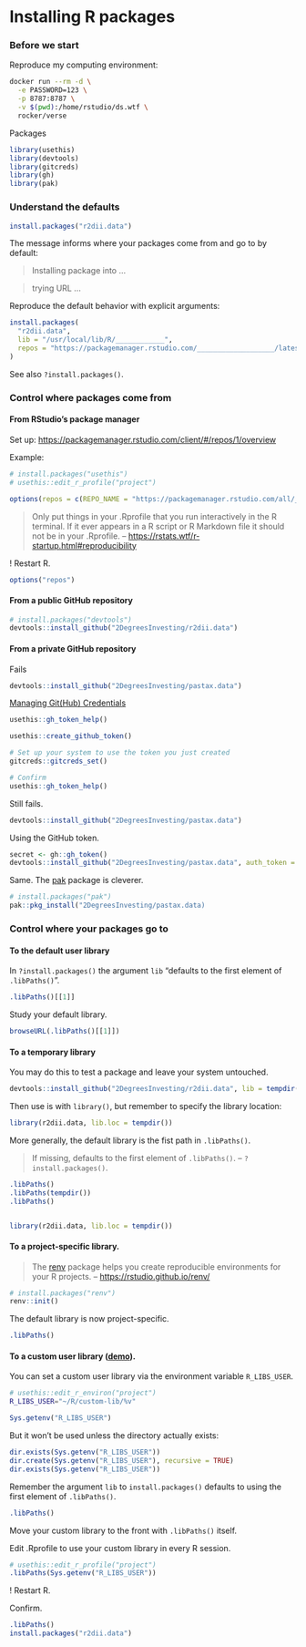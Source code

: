 
# Installing R packages

### Before we start

Reproduce my computing environment:

``` bash
docker run --rm -d \
  -e PASSWORD=123 \
  -p 8787:8787 \
  -v $(pwd):/home/rstudio/ds.wtf \
  rocker/verse
```

Packages

``` r
library(usethis)
library(devtools)
library(gitcreds)
library(gh)
library(pak)
```

### Understand the defaults

``` r
install.packages("r2dii.data")
```

The message informs where your packages come from and go to by default:

> Installing package into …

> trying URL …

Reproduce the default behavior with explicit arguments:

``` r
install.packages(
  "r2dii.data", 
  lib = "/usr/local/lib/R/____________", 
  repos = "https://packagemanager.rstudio.com/___________________/latest"
)
```

See also `?install.packages()`.

### Control where packages come from

#### From RStudio’s package manager

Set up: <https://packagemanager.rstudio.com/client/#/repos/1/overview>

Example:

``` r
# install.packages("usethis")
# usethis::edit_r_profile("project")

options(repos = c(REPO_NAME = "https://packagemanager.rstudio.com/all/__linux__/focal/latest"))
```

> Only put things in your .Rprofile that you run interactively in the R
> terminal. If it ever appears in a R script or R Markdown file it
> should not be in your .Rprofile. –
> <https://rstats.wtf/r-startup.html#reproducibility>

! Restart R.

``` r
options("repos")
```

#### From a public GitHub repository

``` r
# install.packages("devtools")
devtools::install_github("2DegreesInvesting/r2dii.data")
```

#### From a private GitHub repository

Fails

``` r
devtools::install_github("2DegreesInvesting/pastax.data")
```

[Managing Git(Hub)
Credentials](https://usethis.r-lib.org/articles/git-credentials.html)

``` r
usethis::gh_token_help()

usethis::create_github_token()

# Set up your system to use the token you just created
gitcreds::gitcreds_set()

# Confirm
usethis::gh_token_help()
```

Still fails.

``` r
devtools::install_github("2DegreesInvesting/pastax.data")
```

Using the GitHub token.

``` r
secret <- gh::gh_token()
devtools::install_github("2DegreesInvesting/pastax.data", auth_token = secret)
```

Same. The [pak](https://pak.r-lib.org/) package is cleverer.

``` r
# install.packages("pak")
pak::pkg_install("2DegreesInvesting/pastax.data)
```

### Control where your packages go to

#### To the default user library

In `?install.packages()` the argument `lib` “defaults to the first
element of `.libPaths()`”.

``` r
.libPaths()[[1]]
```

Study your default library.

``` r
browseURL(.libPaths()[[1]])
```

#### To a temporary library

You may do this to test a package and leave your system untouched.

``` r
devtools::install_github("2DegreesInvesting/r2dii.data", lib = tempdir())
```

Then use is with `library()`, but remember to specify the library
location:

``` r
library(r2dii.data, lib.loc = tempdir())
```

More generally, the default library is the fist path in `.libPaths()`.

> If missing, defaults to the first element of `.libPaths()`. –
> `?install.packages()`.

``` r
.libPaths()
.libPaths(tempdir())
.libPaths()


library(r2dii.data, lib.loc = tempdir())
```

#### To a project-specific library.

> The [renv](https://rstudio.github.io/renv/) package helps you create
> reproducible environments for your R projects. –
> <https://rstudio.github.io/renv/>

``` r
# install.packages("renv")
renv::init()
```

The default library is now project-specific.

``` r
.libPaths()
```

#### To a custom user library ([demo](https://youtu.be/sbp5Q8niTho)).

You can set a custom user library via the environment variable
`R_LIBS_USER`.

``` bash
# usethis::edit_r_environ("project")
R_LIBS_USER="~/R/custom-lib/%v"
```

``` r
Sys.getenv("R_LIBS_USER")
```

But it won’t be used unless the directory actually exists:

``` r
dir.exists(Sys.getenv("R_LIBS_USER"))
dir.create(Sys.getenv("R_LIBS_USER"), recursive = TRUE)
dir.exists(Sys.getenv("R_LIBS_USER"))
```

Remember the argument `lib` to `install.packages()` defaults to using
the first element of `.libPaths()`.

``` r
.libPaths()
```

Move your custom library to the front with `.libPaths()` itself.

Edit .Rprofile to use your custom library in every R session.

``` r
# usethis::edit_r_profile("project")
.libPaths(Sys.getenv("R_LIBS_USER"))
```

! Restart R.

Confirm.

``` r
.libPaths()
install.packages("r2dii.data")
```
